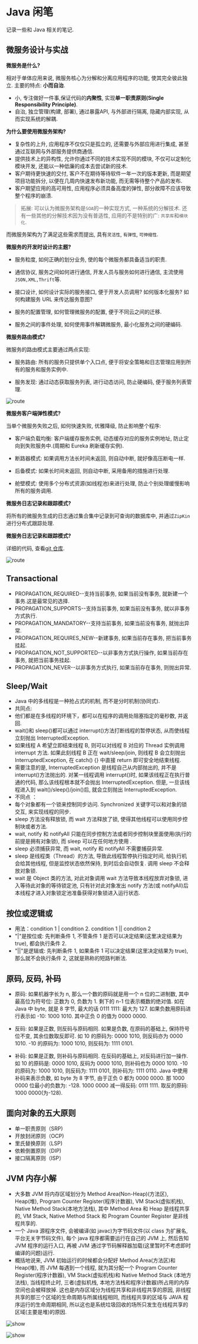 # Java 闲笔

记录一些和 Java 相关的笔记.

## 微服务设计与实战

**微服务是什么?**

相对于单体应用来说, 微服务核心为分解和分离应用程序的功能, 使其完全彼此独立. 主要的特点: **小而自治**.

- 小, 专注做好一件事,保证代码的**内聚性**, 实现**单一职责原则(Single Responsibility Principle)**.
- 自治, 独立管理(构建, 部署), 通过暴露API, 与外部进行隔离, 隐藏内部实现, 从而实现系统的解耦.

**为什么要使用微服务架构?**

- 复杂性的上升, 应用程序不仅仅只是孤立的, 还需要与外部应用进行集成, 甚至通过互联网与外部服务提供商通信.
- 提供技术上的异构性, 允许你通过不同的技术实现不同的模块, 不仅可以定制化模块开发, 还能以一种低廉的成本去尝试新的技术.
- 客户期待更快速的交付, 客户不在期待等待软件一年一次的版本更新, 而是期望项目功能拆分, 以便在几周内快速发布新功能, 而无需等待整个产品的发布.
- 客户期望应用的高可用性, 应用程序必须具备高度的弹性, 部分故障不应该导致整个程序的崩溃.

> 拓展: 可以认为微服务架构是`SOA`的一种实现方式, 一种系统的分解技术. 还有一些其他的分解技术因为没有普适性, 应用的不是特别的广: `共享库`和`模块化`.

而微服务架构为了满足这些需求而提出, 具有`灵活性`, `有弹性`, `可伸缩性`.

**微服务的开发时设计的主题?**

- 服务粒度, 如何正确的划分业务, 使的每个微服务都具备适当的职责.

- 通信协议, 服务之间如何进行通信, 开发人员与服务如何进行通信, 主流使用`JSON,XML,Thrift`等.

- 接口设计, 如何设计实际的服务接口, 便于开发人员调用? 如何版本化服务? 如何构建服务 URL 来传达服务意图?

- 服务的配置管理, 如何管理微服务的配置, 便于不同云之间的迁移.

- 服务之间的事件处理, 如何使用事件解耦微服务, 最小化服务之间的硬编码.

**微服务路由模式?**

微服务的路由模式主要通过两点实现:

- 服务路由: 所有的服务只提供单个入口点, 便于将安全策略和日志管理应用到所有的服务和服务实例中.

- 服务发现: 通过动态获取服务列表, 进行动态访问, 防止硬编码, 便于服务列表管理.

![route](https://image.cjyong.com/route.png)

**微服务客户端弹性模式?**

当单个微服务失败之后, 如何快速失败, 优雅降级, 防止影响整个程序:

- 客户端负载均衡: 客户端缓存服务实例, 动态缓存对应的服务实例地址, 防止定向到失败服务中.(周期和 Eureka 刷新缓存实例).

- 断路器模式: 如果调用方法长时间未返回, 则自动中断, 就好像高压断电一样.

- 后备模式: 如果长时间未返回, 则自动中断, 采用备用的措施进行处理.

- 舱壁模式: 使用多个分布式资源(如线程池)来进行处理, 防止个别处理缓慢影响所有的服务调用.

**微服务日志记录和跟踪模式?**

将所有的微服务生成的日志通过集合集中记录到可查询的数据库中, 并通过`ZipKin`进行分布式跟踪处理.

**微服务日志记录和跟踪模式?**

详细的代码, 查看[git 仓库](https://github.com/carnellj).

![route](https://image.cjyong.com/springCloud.png)

## Transactional

- PROPAGATION_REQUIRED--支持当前事务, 如果当前没有事务, 就新建一个事务.这是最常见的选择.
- PROPAGATION_SUPPORTS--支持当前事务, 如果当前没有事务, 就以非事务方式执行.
- PROPAGATION_MANDATORY--支持当前事务, 如果当前没有事务, 就抛出异常.
- PROPAGATION_REQUIRES_NEW--新建事务, 如果当前存在事务, 把当前事务挂起.
- PROPAGATION_NOT_SUPPORTED--以非事务方式执行操作, 如果当前存在事务, 就把当前事务挂起.
- PROPAGATION_NEVER--以非事务方式执行, 如果当前存在事务, 则抛出异常.

## Sleep/Wait

- Java 中的多线程是一种抢占式的机制, 而不是分时机制(协同式).
- 共同点:
- 他们都是在多线程的环境下，都可以在程序的调用处阻塞指定的毫秒数, 并返回.
- wait()和 sleep()都可以通过 interrupt()方法打断线程的暂停状态, 从而使线程立刻抛出 InterruptedException.
- 如果线程 A 希望立即结束线程 B, 则可以对线程 B 对应的 Thread 实例调用 interrupt 方法. 如果此刻线程 B 正在 wait/sleep/join, 则线程 B 会立刻抛出 InterruptedException, 在 catch() {} 中直接 return 即可安全地结束线程.
- 需要注意的是, InterruptedException 是线程自己从内部抛出的, 并不是 interrupt()方法抛出的. 对某一线程调用 interrupt()时, 如果该线程正在执行普通的代码, 那么该线程根本就不会抛出 InterruptedException. 但是, 一旦该线程进入到 wait()/sleep()/join()后, 就会立刻抛出 InterruptedException.
- 不同点 ：
- 每个对象都有一个锁来控制同步访问. Synchronized 关键字可以和对象的锁交互, 来实现线程的同步.
- sleep 方法没有释放锁, 而 wait 方法释放了锁, 使得其他线程可以使用同步控制块或者方法.
- wait, notify 和 notifyAll 只能在同步控制方法或者同步控制块里面使用(执行的前提是拥有对象锁), 而 sleep 可以在任何地方使用 .
- sleep 必须捕获异常, 而 wait, notify 和 notifyAll 不需要捕获异常.
- sleep 是线程类（Thread）的方法, 导致此线程暂停执行指定时间, 给执行机会给其他线程, 但是监控状态依然保持, 到时后会自动恢复. 调用 sleep 不会释放对象锁.
- wait 是 Object 类的方法, 对此对象调用 wait 方法导致本线程放弃对象锁, 进入等待此对象的等待锁定池, 只有针对此对象发出 notify 方法(或 notifyAll)后本线程才进入对象锁定池准备获得对象锁进入运行状态.

## 按位或逻辑或

- 用法：condition 1 | condition 2. condition 1 || condition 2
- "|"是按位或: 先判断条件 1, 不管条件 1 是否可以决定结果(这里决定结果为 true), 都会执行条件 2.
- "||"是逻辑或: 先判断条件 1, 如果条件 1 可以决定结果(这里决定结果为 true), 那么就不会执行条件 2, 这就是熟称的短路判断法.

## 原码, 反码, 补码

- 原码: 如果机器字长为 n, 那么一个数的原码就是用一个 n 位的二进制数, 其中最高位为符号位: 正数为 0, 负数为 1. 剩下的 n-1 位表示概数的绝对值. 如在 Java 中 byte, 就是 8 字节, 最大的话 0111 1111: 最大为 127. 如果负数用原码进行表示如 -10: 1000 1010. 其中正负 0 的值为 0000 0000.

- 反码: 如果是正数, 则反码与原码相同. 如果是负数, 在原码的基础上, 保持符号位不变, 其余位数取反即可. 如 10 的原码为: 0000 1010, 则反码亦为 0000 1010. -10 的原码为: 1000 1010, 则反码为: 1111 0101.

- 补码: 如果是正数, 则补码与原码相同. 在反码的基础上, 对反码进行加一操作. 如 10 的原码是: 0000 1010, 反码为 0000 1010, 则补码也为 0000 1010. -10 的原码为: 1000 1010, 则反码为: 1111 0101, 则补码为: 1111 0110. Java 中使用补码来表示负数, 如 byte 为 8 字节, 由于正负 0 都为 0000 0000. 那 1000 0000 位最小的负数为: -128. 1000 0000 减一得反码: 0111 1111. 取反的原码: 1000 0000(为-128).

## 面向对象的五大原则

- 单一职责原则（SRP)
- 开放封闭原则（OCP)
- 里氏替换原则（LSP)
- 依赖倒置原则（DIP)
- 接口隔离原则（ISP）

## JVM 内存小解

- 大多数 JVM 将内存区域划分为 Method Area(Non-Heap)(方法区), Heap(堆), Program Counter Register(程序计数器), VM Stack(虚拟机栈), Native Method Stack(本地方法栈), 其中 Method Area 和 Heap 是线程共享的, VM Stack, Native Method Stack 和 Program Counter Register 是非线程共享的.
- 一个 Java 源程序文件, 会被编译(如 javac)为字节码文件(以 class 为扩展名, 平台无关字节码文件), 每个 java 程序都需要运行在自己的 JVM 上, 然后告知 JVM 程序的运行入口, 再被 JVM 通过字节码解释器加载(这里暂时不考虑即时编译的问题)运行.
- 概括地说来, JVM 初始运行的时候都会分配好 Method Area(方法区)和 Heap(堆), 而 JVM 每遇到一个线程, 就为其分配一个 Program Counter Register(程序计数器), VM Stack(虚拟机栈)和 Native Method Stack (本地方法栈), 当线程终止时, 三者(虚拟机栈, 本地方法栈和程序计数器)所占用的内存空间也会被释放掉. 这也是内存区域分为线程共享和非线程共享的原因, 非线程共享的那三个区域的生命周期与所属线程相同, 而线程共享的区域与 JAVA 程序运行的生命周期相同, 所以这也是系统垃圾回收的场所只发生在线程共享的区域(主要是堆)的原因.

![show](https://image.cjyong.com/blog/r1.jpg)

![show](https://image.cjyong.com/blog/r2.jpg)
